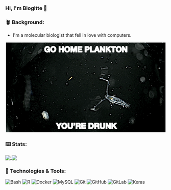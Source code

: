 ### Hi, I'm Biogitte 👋

### 🪴 Background:
- I'm a molecular biologist that fell in love with computers.

<p align="center">
  <img src="copepod.gif" />
</p>

### ⌨️ Stats:
<a href="https://github.com/biogitte/github-readme-stats">
  <img align="center" src="https://github-readme-stats.vercel.app/api?username=biogitte&show_icons=true&layout=compact" />
</a>
<a href="https://github.com/biogitte/github-readme-stats">
  <img align="center" src="https://github-readme-stats.vercel.app/api/top-langs/?username=biogitte&show_icons=true&layout=compact" />
</a>


### 🔧 Technologies & Tools:

![Bash](https://img.shields.io/badge/-Bash-informational?style=flat&logo=gnu-bash&logoColor=white&color=blue)
![R](https://img.shields.io/badge/-R-informational?style=flat&logo=gnu-bash&logoColor=white&color=blue)
![Docker](https://img.shields.io/badge/-Docker-informational?style=flat&logo=docker&logoColor=white&color=blue)
![MySQL](https://img.shields.io/badge/-MySQL-black?style=flat-square&logo=mysql&logoColor=white&color=blue)
![Git](https://img.shields.io/badge/-Git-black?style=flat-square&logo=git&logoColor=white&color=blue)
![GitHub](https://img.shields.io/badge/-GitHub-181717?style=flat-square&logo=github&logoColor=white&color=blue)
![GitLab](https://img.shields.io/badge/-GitLab-FCA121?style=flat-square&logo=gitlab&logoColor=white&color=blue)
![Keras](https://img.shields.io/badge/-Keras-black?style=flat-square&logo=Keras&logoColor=white&color=blue)
